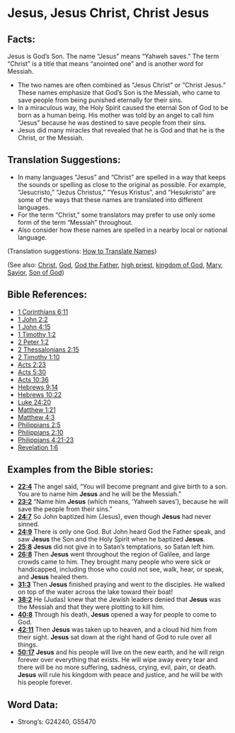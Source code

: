 # Jesus, Jesus Christ, Christ Jesus

## Facts:

Jesus is God’s Son. The name “Jesus” means “Yahweh saves.” The term “Christ” is a title that means “anointed one” and is another word for Messiah.

* The two names are often combined as “Jesus Christ” or “Christ Jesus.” These names emphasize that God’s Son is the Messiah, who came to save people from being punished eternally for their sins.
* In a miraculous way, the Holy Spirit caused the eternal Son of God to be born as a human being. His mother was told by an angel to call him “Jesus” because he was destined to save people from their sins.
* Jesus did many miracles that revealed that he is God and that he is the Christ, or the Messiah.

## Translation Suggestions:

* In many languages “Jesus” and “Christ” are spelled in a way that keeps the sounds or spelling as close to the original as possible. For example, “Jesucristo,” “Jezus Christus,” “Yesus Kristus”, and “Hesukristo” are some of the ways that these names are translated into different languages.
* For the term “Christ,” some translators may prefer to use only some form of the term “Messiah” throughout.
* Also consider how these names are spelled in a nearby local or national language.

(Translation suggestions: [How to Translate Names](rc://en/ta/man/translate/translate-names))

(See also: [Christ](../kt/christ.md), [God](../kt/god.md), [God the Father](../kt/godthefather.md), [high priest](../kt/highpriest.md), [kingdom of God](../kt/kingdomofgod.md), [Mary](../names/mary.md), [Savior](../kt/savior.md), [Son of God](../kt/sonofgod.md))

## Bible References:

* [1 Corinthians 6:11](rc://en/tn/help/1co/06/11)
* [1 John 2:2](rc://en/tn/help/1jn/02/02)
* [1 John 4:15](rc://en/tn/help/1jn/04/15)
* [1 Timothy 1:2](rc://en/tn/help/1ti/01/02)
* [2 Peter 1:2](rc://en/tn/help/2pe/01/02)
* [2 Thessalonians 2:15](rc://en/tn/help/2th/02/15)
* [2 Timothy 1:10](rc://en/tn/help/2ti/01/10)
* [Acts 2:23](rc://en/tn/help/act/02/23)
* [Acts 5:30](rc://en/tn/help/act/05/30)
* [Acts 10:36](rc://en/tn/help/act/10/36)
* [Hebrews 9:14](rc://en/tn/help/heb/09/14)
* [Hebrews 10:22](rc://en/tn/help/heb/10/22)
* [Luke 24:20](rc://en/tn/help/luk/24/20)
* [Matthew 1:21](rc://en/tn/help/mat/01/21)
* [Matthew 4:3](rc://en/tn/help/mat/04/03)
* [Philippians 2:5](rc://en/tn/help/php/02/05)
* [Philippians 2:10](rc://en/tn/help/php/02/10)
* [Philippians 4:21-23](rc://en/tn/help/php/04/21)
* [Revelation 1:6](rc://en/tn/help/rev/01/06)

## Examples from the Bible stories:

* __[22:4](rc://en/tn/help/obs/22/04)__ The angel said, “You will become pregnant and give birth to a son. You are to name him __Jesus__ and he will be the Messiah.”
* __[23:2](rc://en/tn/help/obs/23/02)__ “Name him __Jesus__ (which means, ‘Yahweh saves’), because he will save the people from their sins.”
* __[24:7](rc://en/tn/help/obs/24/07)__ So John baptized him (Jesus), even though __Jesus__ had never sinned.
* __[24:9](rc://en/tn/help/obs/24/09)__ There is only one God. But John heard God the Father speak, and saw __Jesus__ the Son and the Holy Spirit when he baptized __Jesus__.
* __[25:8](rc://en/tn/help/obs/25/08)__ __Jesus__ did not give in to Satan’s temptations, so Satan left him.
* __[26:8](rc://en/tn/help/obs/26/08)__ Then __Jesus__ went throughout the region of Galilee, and large crowds came to him. They brought many people who were sick or handicapped, including those who could not see, walk, hear, or speak, and __Jesus__ healed them.
* __[31:3](rc://en/tn/help/obs/31/03)__ Then __Jesus__ finished praying and went to the disciples. He walked on top of the water across the lake toward their boat!
* __[38:2](rc://en/tn/help/obs/38/02)__ He (Judas) knew that the Jewish leaders denied that __Jesus__ was the Messiah and that they were plotting to kill him.
* __[40:8](rc://en/tn/help/obs/40/08)__ Through his death, __Jesus__ opened a way for people to come to God.
* __[42:11](rc://en/tn/help/obs/42/11)__ Then __Jesus__ was taken up to heaven, and a cloud hid him from their sight. __Jesus__ sat down at the right hand of God to rule over all things.
* __[50:17](rc://en/tn/help/obs/50/17)__ __Jesus__ and his people will live on the new earth, and he will reign forever over everything that exists. He will wipe away every tear and there will be no more suffering, sadness, crying, evil, pain, or death. __Jesus__ will rule his kingdom with peace and justice, and he will be with his people forever.

## Word Data:

* Strong’s: G24240, G55470
